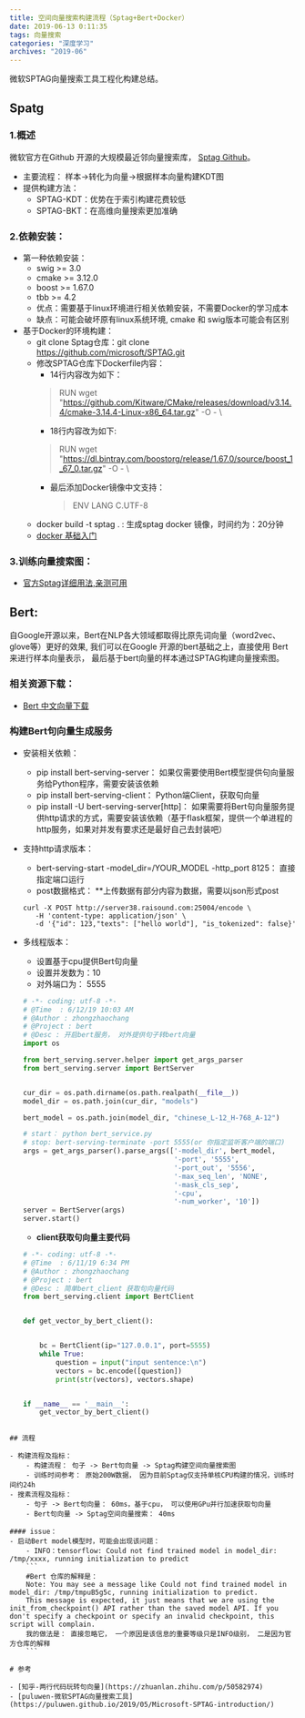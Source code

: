 ```yaml
---
title: 空间向量搜索构建流程（Sptag+Bert+Docker）
date: 2019-06-13 0:11:35
tags: 向量搜索
categories: "深度学习"
archives: "2019-06"
---
```

微软SPTAG向量搜索工具工程化构建总结。

## Spatg

### 1.概述

微软官方在Github 开源的大规模最近邻向量搜索库， [Sptag Github](https://github.com/microsoft/SPTAG)。
- 主要流程： 样本->转化为向量->根据样本向量构建KDT图
- 提供构建方法：
    - SPTAG-KDT：优势在于索引构建花费较低
    - SPTAG-BKT：在高维向量搜索更加准确

### 2.依赖安装：

- 第一种依赖安装：
    - swig >= 3.0
    - cmake >= 3.12.0
    - boost >= 1.67.0
    - tbb >= 4.2
    - 优点：需要基于linux环境进行相关依赖安装，不需要Docker的学习成本
    - 缺点：可能会破坏原有linux系统环境, cmake 和 swig版本可能会有区别
- 基于Docker的环境构建：
    - git clone Sptag仓库：git clone https://github.com/microsoft/SPTAG.git
    - 修改SPTAG仓库下Dockerfile内容：
        - 14行内容改为如下：
        > RUN wget "https://github.com/Kitware/CMake/releases/download/v3.14.4/cmake-3.14.4-Linux-x86_64.tar.gz" -O - \
        - 18行内容改为如下:
        > RUN wget "https://dl.bintray.com/boostorg/release/1.67.0/source/boost_1_67_0.tar.gz" -O - \
        - 最后添加Docker镜像中文支持：
            > ENV LANG C.UTF-8
    - docker build -t sptag . : 生成sptag docker 镜像，时间约为：20分钟
    - [docker 基础入门](https://www.chenyumiyu.club/2019/06/05/Docker%E5%9F%BA%E7%A1%80%E5%8F%8A%E6%B7%B1%E5%BA%A6%E5%AD%A6%E4%B9%A0%E5%BA%94%E7%94%A8/)

### 3.训练向量搜索图：

- [官方Sptag详细用法,亲测可用](https://github.com/microsoft/SPTAG/blob/master/docs/GettingStart.md)

## Bert:

自Google开源以来，Bert在NLP各大领域都取得比原先词向量（word2vec、glove等）更好的效果, 我们可以在Google 开源的bert基础之上，直接使用 Bert 来进行样本向量表示， 最后基于bert向量的样本通过SPTAG构建向量搜索图。

### 相关资源下载：

- [Bert 中文向量下载](https://github.com/google-research/bert)

### 构建Bert句向量生成服务

- 安装相关依赖：
    - pip install bert-serving-server： 如果仅需要使用Bert模型提供句向量服务给Python程序，需要安装该依赖
    - pip install bert-serving-client： Python端Client，获取句向量
    - pip install -U bert-serving-server[http]： 如果需要将Bert句向量服务提供http请求的方式，需要安装该依赖（基于flask框架，提供一个单进程的http服务，如果对并发有要求还是最好自己去封装吧）
- 支持http请求版本：
    - bert-serving-start -model_dir=/YOUR_MODEL -http_port 8125： 直接指定端口运行
    - post数据格式： **上传数据有部分内容为数据，需要以json形式post
    ```
    curl -X POST http://server38.raisound.com:25004/encode \
       -H 'content-type: application/json' \
       -d '{"id": 123,"texts": ["hello world"], "is_tokenized": false}'
    ```

- 多线程版本：
    - 设置基于cpu提供Bert句向量
    - 设置并发数为：10
    - 对外端口为： 5555

    ```python
    # -*- coding: utf-8 -*-
    # @Time  : 6/12/19 10:03 AM
    # @Author : zhongzhaochang
    # @Project : bert
    # @Desc : 开启bert服务， 对外提供句子转bert向量
    import os
    
    from bert_serving.server.helper import get_args_parser
    from bert_serving.server import BertServer
    
    
    cur_dir = os.path.dirname(os.path.realpath(__file__))
    model_dir = os.path.join(cur_dir, "models")
    
    bert_model = os.path.join(model_dir, "chinese_L-12_H-768_A-12")
    
    # start： python bert_service.py
    # stop: bert-serving-terminate -port 5555(or 你指定监听客户端的端口)
    args = get_args_parser().parse_args(['-model_dir', bert_model,
                                         '-port', '5555',
                                         '-port_out', '5556',
                                         '-max_seq_len', 'NONE',
                                         '-mask_cls_sep',
                                         '-cpu',
                                         '-num_worker', '10'])
    server = BertServer(args)
    server.start()

    ```
    - **client获取句向量主要代码**

    ```python
    # -*- coding: utf-8 -*-
    # @Time  : 6/11/19 6:34 PM
    # @Author : zhongzhaochang
    # @Project : bert
    # @Desc : 简单bert_client 获取句向量代码
    from bert_serving.client import BertClient
    
    
    def get_vector_by_bert_client():
    
    
        bc = BertClient(ip="127.0.0.1", port=5555)
        while True:
            question = input("input sentence:\n")
            vectors = bc.encode([question])
            print(str(vectors), vectors.shape)
    
    
    if __name__ == '__main__':
        get_vector_by_bert_client()

```

## 流程

- 构建流程及指标： 
    - 构建流程： 句子 -> Bert句向量 -> Sptag构建空间向量搜索图
    - 训练时间参考： 原始200W数据， 因为目前Sptag仅支持单核CPU构建的情况，训练时间约24h
- 搜素流程及指标：
    - 句子 -> Bert句向量： 60ms，基于cpu， 可以使用GPu并行加速获取句向量
    - Bert句向量 -> Sptag空间向量搜索： 40ms

#### issue：
- 启动Bert model模型时，可能会出现该问题：
    - INFO：tensorflow: Could not find trained model in model_dir: /tmp/xxxx, running initialization to predict
    ```
    #Bert 仓库的解释是：
    Note: You may see a message like Could not find trained model in model_dir: /tmp/tmpuB5g5c, running initialization to predict. 
    This message is expected, it just means that we are using the init_from_checkpoint() API rather than the saved model API. If you don't specify a checkpoint or specify an invalid checkpoint, this script will complain.
    我的做法是： 直接忽略它， 一个原因是该信息的重要等级只是INFO级别， 二是因为官方仓库的解释
    ```
    
# 参考

- [知乎-两行代码玩转句向量](https://zhuanlan.zhihu.com/p/50582974)
- [puluwen-微软SPTAG向量搜索工具](https://puluwen.github.io/2019/05/Microsoft-SPTAG-introduction/)